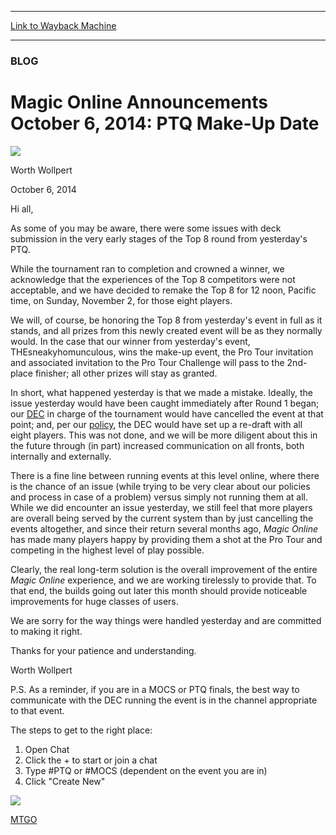 
---
[Link to Wayback Machine](https://web.archive.org/web/20141008084634/http://magic.wizards.com/en/MTGO/articles/archive/magic-online-announcements-october-6-2014)

[_metadata_:description]:- "Hi all, As some of you may be aware, there were some issues with deck submission in the very early stages of the Top 8 round from yesterday's PTQ. While the tournament ran to completion and crowned a winner, we acknowledge that the experiences of the Top 8 competitors were not acceptable, and we have decided to remake the Top 8 for 12 noon, Pacific time, on Sunday, November 2, for those eight players."
[_metadata_:generator]:- "Drupal 7 (http://drupal.org)"
[_metadata_:node]:- "draft"
[_metadata_:publish_date]:- "2014-10-06"
[_metadata_:source]:- "div-main"
[_metadata_:title]:- "Magic Online Announcements October 6, 2014: PTQ Make-Up Date"
[_metadata_:wayback_capture_timestamp]:- "2014-10-08 08:46:34"
[_metadata_:wayback_raw_url]:- "https://web.archive.org/web/20141008084634id_/http://magic.wizards.com/en/MTGO/articles/archive/magic-online-announcements-october-6-2014"
[_metadata_:wayback_url]:- "http://magic.wizards.com/en/MTGO/articles/archive/magic-online-announcements-october-6-2014"
---





### BLOG


Magic Online Announcements October 6, 2014: PTQ Make-Up Date
============================================================



![](https://media.magic.wizards.com/styles/auth_small/public/images/person/worth-wollpert.jpg)

Worth Wollpert




October 6, 2014
 












Hi all,


As some of you may be aware, there were some issues with deck submission in the very early stages of the Top 8 round from yesterday's PTQ.


While the tournament ran to completion and crowned a winner, we acknowledge that the experiences of the Top 8 competitors were not acceptable, and we have decided to remake the Top 8 for 12 noon, Pacific time, on Sunday, November 2, for those eight players.


We will, of course, be honoring the Top 8 from yesterday's event in full as it stands, and all prizes from this newly created event will be as they normally would. In the case that our winner from yesterday's event, THEsneakyhomunculous, wins the make-up event, the Pro Tour invitation and associated invitation to the Pro Tour Challenge will pass to the 2nd-place finisher; all other prizes will stay as granted.


In short, what happened yesterday is that we made a mistake. Ideally, the issue yesterday would have been caught immediately after Round 1 began; our [DEC](http://archive.wizards.com/Magic/Magazine/Article.aspx?x=mtg/daily/other/06032014/decs) in charge of the tournament would have cancelled the event at that point; and, per our [policy](http://magic.wizards.com/en/MTGO/articles/archive/guidelines-return-premier-play), the DEC would have set up a re-draft with all eight players. This was not done, and we will be more diligent about this in the future through (in part) increased communication on all fronts, both internally and externally.


There is a fine line between running events at this level online, where there is the chance of an issue (while trying to be very clear about our policies and process in case of a problem) versus simply not running them at all. While we did encounter an issue yesterday, we still feel that more players are overall being served by the current system than by just cancelling the events altogether, and since their return several months ago, *Magic Online* has made many players happy by providing them a shot at the Pro Tour and competing in the highest level of play possible.


Clearly, the real long-term solution is the overall improvement of the entire *Magic Online* experience, and we are working tirelessly to provide that. To that end, the builds going out later this month should provide noticeable improvements for huge classes of users.


We are sorry for the way things were handled yesterday and are committed to making it right.


Thanks for your patience and understanding.


Worth Wollpert  



P.S. As a reminder, if you are in a MOCS or PTQ finals, the best way to communicate with the DEC running the event is in the channel appropriate to that event.


The steps to get to the right place:


1. Open Chat
2. Click the + to start or join a chat
3. Type #PTQ or #MOCS (dependent on the event you are in)
4. Click "Create New"

![](https://web.archive.org/web/20161220142116im_/http://www.wizards.com/mtg/images/digital/magiconline/10-6-2014_img1.png)

[MTGO](/en/tags/mtgo)





 
 




  







